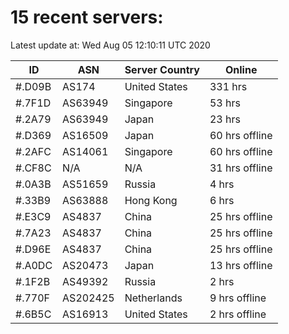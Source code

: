 # 15 recent servers:

Latest update at: Wed Aug 05 12:10:11 UTC 2020

| ID | ASN | Server Country | Online |
| -- | --- | -------------- | ------ |
| #.D09B | AS174 | United States | 331 hrs |
| #.7F1D | AS63949 | Singapore | 53 hrs |
| #.2A79 | AS63949 | Japan | 23 hrs |
| #.D369 | AS16509 | Japan | 60 hrs offline |
| #.2AFC | AS14061 | Singapore | 60 hrs offline |
| #.CF8C | N/A | N/A | 31 hrs offline |
| #.0A3B | AS51659 | Russia | 4 hrs |
| #.33B9 | AS63888 | Hong Kong | 6 hrs |
| #.E3C9 | AS4837 | China | 25 hrs offline |
| #.7A23 | AS4837 | China | 25 hrs offline |
| #.D96E | AS4837 | China | 25 hrs offline |
| #.A0DC | AS20473 | Japan | 13 hrs offline |
| #.1F2B | AS49392 | Russia | 2 hrs |
| #.770F | AS202425 | Netherlands | 9 hrs offline |
| #.6B5C | AS16913 | United States | 2 hrs offline |


